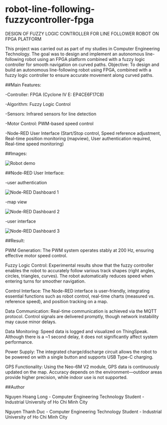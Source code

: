# robot-line-following-fuzzycontroller-fpga
DESIGN OF  FUZZY LOGIC CONTROLLER FOR LINE FOLLOWER ROBOT ON FPGA PLATFORM

This project was carried out as part of my studies in Computer Engineering Technology.
The goal was to design and implement an autonomous line-following robot using an FPGA platform combined with a fuzzy logic controller for smooth navigation on curved paths.
Objective: To design and build an autonomous line-following robot using FPGA, combined with a fuzzy logic controller to ensure accurate movement along curved paths.

##Main Features:

  -Controller: FPGA (Cyclone IV E: EP4CE6F17C8)
  
  -Algorithm: Fuzzy Logic Control
  
  -Sensors: Infrared sensors for line detection
  
  -Motor Control: PWM-based speed control

  -Node-RED User Interface (Start/Stop control, Speed reference adjustment, Real-time position monitoring (mapview), User authentication required, Real-time speed monitoring)
  
##Images:

![Robot demo](https://github.com/user-attachments/assets/490cc25d-d87f-484e-aeae-83f3e02b5d64)

##Node-RED User Interface:

-user authentication

![Node-RED Dashboard 1](https://github.com/user-attachments/assets/4c4c78c9-e1ae-40e7-ac71-ea2e127e6ebf)  

-map view

![Node-RED Dashboard 2](https://github.com/user-attachments/assets/e49a2138-b46d-4d37-b29c-0560e550f03e)  

-user interface

![Node-RED Dashboard 3](https://github.com/user-attachments/assets/07e96d71-61f3-4da9-be40-4b92c86df026)  

##Result:

PWM Generation: The PWM system operates stably at 200 Hz, ensuring effective motor speed control.

Fuzzy Logic Control: Experimental results show that the fuzzy controller enables the robot to accurately follow various track shapes (right angles, circles, triangles, curves). The robot automatically reduces speed when entering turns for smoother navigation.

Control Interface: The Node-RED interface is user-friendly, integrating essential functions such as robot control, real-time charts (measured vs. reference speed), and position tracking on a map.

Data Communication: Real-time communication is achieved via the MQTT protocol. Control signals are delivered promptly, though network instability may cause minor delays.

Data Monitoring: Speed data is logged and visualized on ThingSpeak. Although there is a ~1 second delay, it does not significantly affect system performance.

Power Supply: The integrated charge/discharge circuit allows the robot to be powered on with a single button and supports USB Type-C charging.

GPS Functionality: Using the Neo-6M V2 module, GPS data is continuously updated on the map. Accuracy depends on the environment—outdoor areas provide higher precision, while indoor use is not supported.

##Author 

Nguyen Hoang Long - Computer Engineering Technology Student - Industrial University of Ho Chi Minh City

Nguyen Thanh Duc - Computer Engineering Technology Student - Industrial University of Ho Chi Minh City
